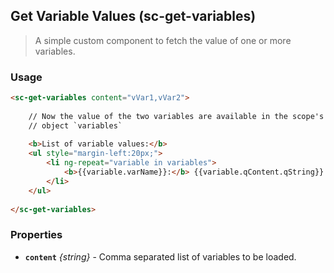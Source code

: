 ## Get Variable Values (sc-get-variables)

> A simple custom component to fetch the value of one or more variables.

### Usage

```html
<sc-get-variables content="vVar1,vVar2">
	
	// Now the value of the two variables are available in the scope's 
	// object `variables`
	
	<b>List of variable values:</b>
    <ul style="margin-left:20px;">
        <li ng-repeat="variable in variables">
            <b>{{variable.varName}}:</b> {{variable.qContent.qString}}
        </li>
    </ul>
	
</sc-get-variables>
```

### Properties

- **`content`** *{string}* - Comma separated list of variables to be loaded.
